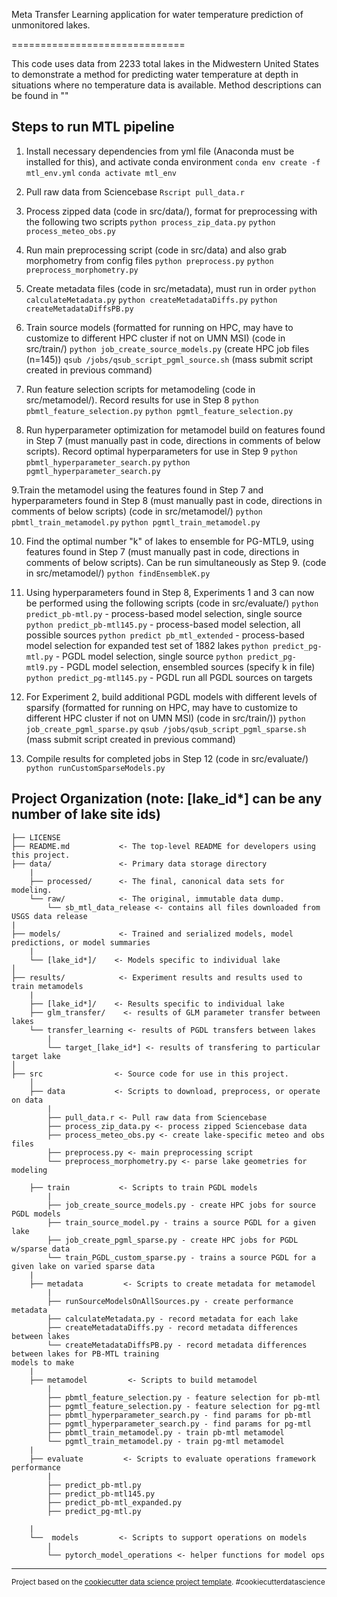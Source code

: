 Meta Transfer Learning application for water temperature prediction of unmonitored lakes. 

==============================

This code uses data from 2233 total lakes in the Midwestern United States to demonstrate a method for predicting water temperature at depth in situations where no temperature data is available. Method descriptions can be found in "<preprint link here>"



Steps to run MTL pipeline
------------

1. Install necessary dependencies from yml file (Anaconda must be installed for this), and activate conda environment
`conda env create -f mtl_env.yml`
`conda activate mtl_env`

2. Pull raw data from Sciencebase
`Rscript pull_data.r`


3. Process zipped data (code in src/data/), format for preprocessing with the following two scripts
`python process_zip_data.py`
`python process_meteo_obs.py`

4. Run main preprocessing script (code in src/data) and also grab morphometry from config files
`python preprocess.py`
`python preprocess_morphometry.py`

5. Create metadata files (code in src/metadata), must run in order
`python calculateMetadata.py`
`python createMetadataDiffs.py`
`python createMetadataDiffsPB.py`

6. Train source models (formatted for running on HPC, may have to customize to different HPC cluster if not on UMN MSI) (code in src/train/)
`python job_create_source_models.py` (create HPC job files (n=145))
`qsub /jobs/qsub_script_pgml_source.sh` (mass submit script created in previous command)

7. Run feature selection scripts for metamodeling (code in src/metamodel/). Record results for use in Step 8
`python pbmtl_feature_selection.py`
`python pgmtl_feature_selection.py`

8. Run hyperparameter optimization for metamodel build on features found in Step 7 (must manually past in code, directions in comments of below scripts). Record optimal hyperparameters for use in Step 9
`python pbmtl_hyperparameter_search.py`
`python pgmtl_hyperparameter_search.py`

9.Train the metamodel using the features found in Step 7 and hyperparameters found in Step 8 (must manually past in code, directions in comments of below scripts) (code in src/metamodel/)
`python pbmtl_train_metamodel.py`
`python pgmtl_train_metamodel.py`

10. Find the optimal number "k" of lakes to ensemble for PG-MTL9, using features found in Step 7 (must manually past in code, directions in comments of below scripts). Can be run simultaneously as Step 9. (code in src/metamodel/)
`python findEnsembleK.py`

11. Using hyperparameters found in Step 8, Experiments 1 and 3 can now be performed using the following scripts (code in src/evaluate/)
`python predict_pb-mtl.py` - process-based model selection, single source
`python predict_pb-mtl145.py` -  process-based model selection, all possible  sources
`python predict pb_mtl_extended` - process-based model selection for expanded test set of 1882 lakes
`python predict_pg-mtl.py` - PGDL model selection, single source
`python predict_pg-mtl9.py` - PGDL model selection, ensembled sources (specify k in file)
`python predict_pg-mtl145.py` - PGDL run all PGDL sources on targets


12. For Experiment 2, build additional PGDL models with different levels of sparsify (formatted for running on HPC, may have to customize to different HPC cluster if not on UMN MSI) (code in src/train/))
`python job_create_pgml_sparse.py`
`qsub /jobs/qsub_script_pgml_sparse.sh` (mass submit script created in previous command)

13. Compile results for completed jobs in Step 12 (code in src/evaluate/)
`python runCustomSparseModels.py`











Project Organization (note: \[lake_id*\] can be any number of lake site ids)
------------

    ├── LICENSE
    ├── README.md           <- The top-level README for developers using this project.
    ├── data/               <- Primary data storage directory
        |
        ├── processed/      <- The final, canonical data sets for modeling.
        └── raw/            <- The original, immutable data dump.
            └── sb_mtl_data_release <- contains all files downloaded from USGS data release
    |
    ├── models/             <- Trained and serialized models, model predictions, or model summaries
        |
        └── [lake_id*]/    <- Models specific to individual lake
    │
    ├── results/            <- Experiment results and results used to train metamodels 
        |
        ├── [lake_id*]/    <- Results specific to individual lake
        ├── glm_transfer/    <- results of GLM parameter transfer between lakes
        └── transfer_learning <- results of PGDL transfers between lakes
            |
            └── target_[lake_id*] <- results of transfering to particular target lake
    │
    ├── src                <- Source code for use in this project.
        │
        ├── data           <- Scripts to download, preprocess, or operate on data
            |
            ├── pull_data.r <- Pull raw data from Sciencebase
            ├── process_zip_data.py <- process zipped Sciencebase data
            ├── process_meteo_obs.py <- create lake-specific meteo and obs files
            ├── preprocess.py <- main preprocessing script
            └── preprocess_morphometry.py <- parse lake geometries for modeling
    
        ├── train           <- Scripts to train PGDL models
            |
            ├── job_create_source_models.py - create HPC jobs for source PGDL models
            ├── train_source_model.py - trains a source PGDL for a given lake
            ├── job_create_pgml_sparse.py - create HPC jobs for PGDL w/sparse data
            └── train_PGDL_custom_sparse.py - trains a source PGDL for a given lake on varied sparse data
        | 
        ├── metadata         <- Scripts to create metadata for metamodel 
            |
            ├── runSourceModelsOnAllSources.py - create performance metadata
            ├── calculateMetadata.py - record metadata for each lake
            ├── createMetadataDiffs.py - record metadata differences between lakes
            └── createMetadataDiffsPB.py - record metadata differences between lakes for PB-MTL training
    models to make
        |
        ├── metamodel         <- Scripts to build metamodel  
            |
            ├── pbmtl_feature_selection.py - feature selection for pb-mtl
            ├── pgmtl_feature_selection.py - feature selection for pg-mtl
            ├── pbmtl_hyperparameter_search.py - find params for pb-mtl
            ├── pgmtl_hyperparameter_search.py - find params for pg-mtl
            ├── pbmtl_train_metamodel.py - train pb-mtl metamodel
            └── pgmtl_train_metamodel.py - train pg-mtl metamodel
        |
        ├── evaluate         <- Scripts to evaluate operations framework performance
            |
            ├── predict_pb-mtl.py
            ├── predict_pb-mtl145.py
            ├── predict_pb-mtl_expanded.py
            ├── predict_pg-mtl.py
    
        |
        └──  models         <- Scripts to support operations on models 
            |
            └── pytorch_model_operations <- helper functions for model ops 
         



--------

<p><small>Project based on the <a target="_blank" href="https://drivendata.github.io/cookiecutter-data-science/">cookiecutter data science project template</a>. #cookiecutterdatascience</small></p>
